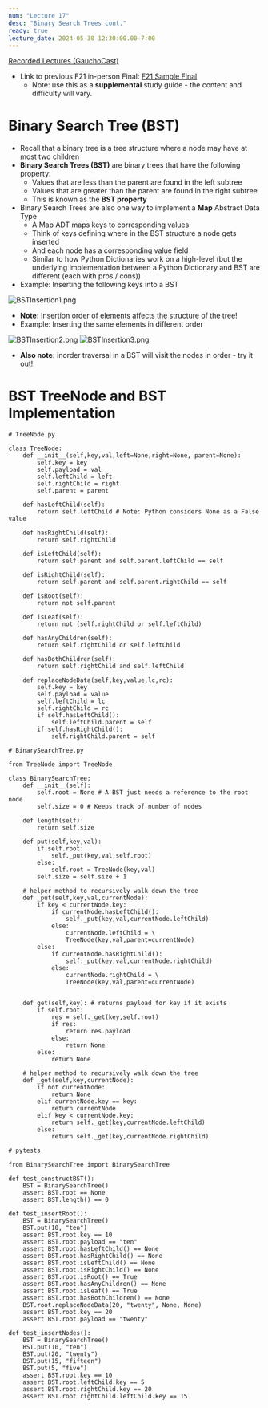 ```yaml
---
num: "Lecture 17"
desc: "Binary Search Trees cont."
ready: true
lecture_date: 2024-05-30 12:30:00.00-7:00
---
```


[Recorded Lectures (GauchoCast)](https://gauchocast.hosted.panopto.com/Panopto/Pages/Sessions/List.aspx?folderID=0a1305b2-d90d-4a41-885a-b14c01652083)

* Link to previous F21 in-person Final: [F21 Sample Final](https://drive.google.com/file/d/1FZ1jjLfMtn8EuiIqgX0s6hOp16nSuLv4/view?usp=sharing)
    * Note: use this as a **supplemental** study guide - the content and difficulty will vary.

# Binary Search Tree (BST)

* Recall that a binary tree is a tree structure where a node may have at most two children
* **Binary Search Trees (BST)** are binary trees that have the following property:
	* Values that are less than the parent are found in the left subtree
	* Values that are greater than the parent are found in the right subtree
	* This is known as the **BST property**
* Binary Search Trees are also one way to implement a **Map** Abstract Data Type
	* A Map ADT maps keys to corresponding values
	* Think of keys defining where in the BST structure a node gets inserted
	* And each node has a corresponding value field
	* Similar to how Python Dictionaries work on a high-level (but the underlying implementation between a Python Dictionary and BST are different (each with pros / cons))
* Example: Inserting the following keys into a BST

![BSTInsertion1.png](BSTInsertion1.png)

* **Note:** Insertion order of elements affects the structure of the tree!
* Example: Inserting the same elements in different order

![BSTInsertion2.png](BSTInsertion2.png)
![BSTInsertion3.png](BSTInsertion3.png)

* **Also note:** inorder traversal in a BST will visit the nodes in order - try it out!

# BST TreeNode and BST Implementation

```
# TreeNode.py

class TreeNode:
	def __init__(self,key,val,left=None,right=None, parent=None):
		self.key = key
		self.payload = val
		self.leftChild = left
		self.rightChild = right
		self.parent = parent

	def hasLeftChild(self):
		return self.leftChild # Note: Python considers None as a False value

	def hasRightChild(self):
		return self.rightChild

	def isLeftChild(self):
		return self.parent and self.parent.leftChild == self

	def isRightChild(self):
		return self.parent and self.parent.rightChild == self

	def isRoot(self):
		return not self.parent

	def isLeaf(self):
		return not (self.rightChild or self.leftChild)

	def hasAnyChildren(self):
		return self.rightChild or self.leftChild

	def hasBothChildren(self):
		return self.rightChild and self.leftChild

	def replaceNodeData(self,key,value,lc,rc):
		self.key = key
		self.payload = value
		self.leftChild = lc
		self.rightChild = rc
		if self.hasLeftChild():
			self.leftChild.parent = self
		if self.hasRightChild():
			self.rightChild.parent = self
```
```
# BinarySearchTree.py

from TreeNode import TreeNode

class BinarySearchTree:
	def __init__(self):
		self.root = None # A BST just needs a reference to the root node
		self.size = 0 # Keeps track of number of nodes

	def length(self):
		return self.size

	def put(self,key,val):
		if self.root:
			self._put(key,val,self.root)
		else:
			self.root = TreeNode(key,val)
		self.size = self.size + 1

	# helper method to recursively walk down the tree
	def _put(self,key,val,currentNode):
		if key < currentNode.key:
			if currentNode.hasLeftChild():
				self._put(key,val,currentNode.leftChild)
			else:
				currentNode.leftChild = \
				TreeNode(key,val,parent=currentNode)
		else:
			if currentNode.hasRightChild():
				self._put(key,val,currentNode.rightChild)
			else:
				currentNode.rightChild = \ 
				TreeNode(key,val,parent=currentNode)


	def get(self,key): # returns payload for key if it exists
		if self.root:
			res = self._get(key,self.root)
			if res:
				return res.payload
			else:
				return None
		else:
			return None

	# helper method to recursively walk down the tree
	def _get(self,key,currentNode): 
		if not currentNode:
			return None
		elif currentNode.key == key:
			return currentNode
		elif key < currentNode.key:
			return self._get(key,currentNode.leftChild)
		else:
			return self._get(key,currentNode.rightChild)
```
```
# pytests

from BinarySearchTree import BinarySearchTree

def test_constructBST():
	BST = BinarySearchTree()
	assert BST.root == None
	assert BST.length() == 0

def test_insertRoot():
	BST = BinarySearchTree()
	BST.put(10, "ten")
	assert BST.root.key == 10
	assert BST.root.payload == "ten"
	assert BST.root.hasLeftChild() == None
	assert BST.root.hasRightChild() == None
	assert BST.root.isLeftChild() == None
	assert BST.root.isRightChild() == None
	assert BST.root.isRoot() == True
	assert BST.root.hasAnyChildren() == None
	assert BST.root.isLeaf() == True
	assert BST.root.hasBothChildren() == None
	BST.root.replaceNodeData(20, "twenty", None, None)
	assert BST.root.key == 20
	assert BST.root.payload == "twenty"

def test_insertNodes():
	BST = BinarySearchTree()
	BST.put(10, "ten")
	BST.put(20, "twenty")
	BST.put(15, "fifteen")
	BST.put(5, "five")
	assert BST.root.key == 10
	assert BST.root.leftChild.key == 5
	assert BST.root.rightChild.key == 20
	assert BST.root.rightChild.leftChild.key == 15
```
